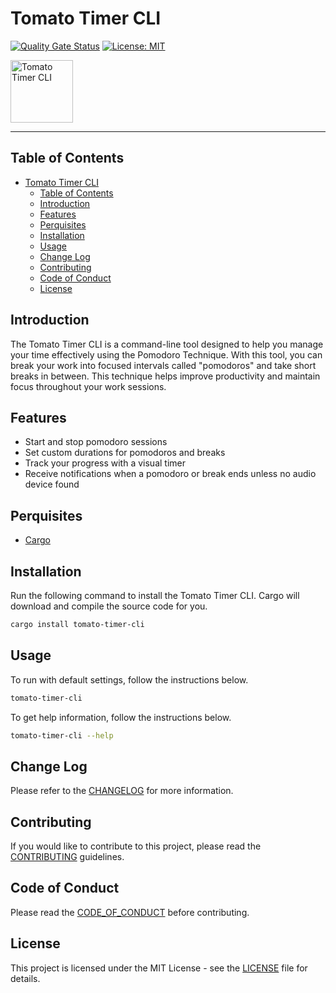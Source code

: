 # Tomato Timer CLI

[![Quality Gate Status](https://sonarcloud.io/api/project_badges/measure?project=miguoliang_tomato-clock-cli&metric=alert_status)](https://sonarcloud.io/summary/new_code?id=miguoliang_tomato-clock-cli) [![License: MIT](https://img.shields.io/badge/License-MIT-yellow.svg)](https://opensource.org/licenses/MIT)

<img src="https://miguoliang.github.io/tomato-timer-cli/logo.png" alt="Tomato Timer CLI" height="100px">

---

## Table of Contents

- [Tomato Timer CLI](#tomato-timer-cli)
  - [Table of Contents](#table-of-contents)
  - [Introduction](#introduction)
  - [Features](#features)
  - [Perquisites](#perquisites)
  - [Installation](#installation)
  - [Usage](#usage)
  - [Change Log](#change-log)
  - [Contributing](#contributing)
  - [Code of Conduct](#code-of-conduct)
  - [License](#license)

## Introduction

The Tomato Timer CLI is a command-line tool designed to help you manage your time effectively using the Pomodoro Technique. With this tool, you can break your work into focused intervals called "pomodoros" and take short breaks in between. This technique helps improve productivity and maintain focus throughout your work sessions.

## Features

- Start and stop pomodoro sessions
- Set custom durations for pomodoros and breaks
- Track your progress with a visual timer
- Receive notifications when a pomodoro or break ends unless no audio device found

## Perquisites

- [Cargo](https://doc.rust-lang.org/cargo/getting-started/installation.html)

## Installation

Run the following command to install the Tomato Timer CLI. Cargo will download and compile the source code for you.

```bash
cargo install tomato-timer-cli
```

## Usage

To run with default settings, follow the instructions below.

```bash
tomato-timer-cli
```

To get help information, follow the instructions below.

```bash
tomato-timer-cli --help
```

## Change Log

Please refer to the [CHANGELOG](CHANGELOG.md) for more information.

## Contributing

If you would like to contribute to this project, please read the [CONTRIBUTING](CONTRIBUTING.md) guidelines.

## Code of Conduct

Please read the [CODE_OF_CONDUCT](CODE_OF_CONDUCT.md) before contributing.

## License

This project is licensed under the MIT License - see the [LICENSE](LICENSE) file for details.
